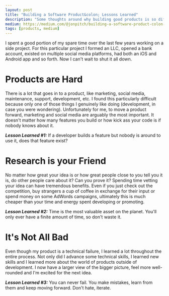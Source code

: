 ```yaml
---
layout: post
title: "Building a Software Product&colon; Lessons Learned"
description: "Some thoughts around why building good products is so difficult"
medium: https://medium.com/@jonpitch/building-a-software-product-colon-lessons-learned-2d4e61cea6ea
tags: [products, medium]
---
```


I spent a good portion of my spare time over the last few years working on a side project. For this particular project I formed an LLC, opened a bank account, existed on multiple social media platforms, had both an iOS and Android app and so forth. Now I can't wait to shut it all down.

# Products are Hard
There is a lot that goes in to a product, like marketing, social media, maintenance, support, development, etc. I found this particularly difficult because only one of those things I genuinely like doing (development, in case you were wondering). Unfortunately for me, to move a product forward, marketing and social media are arguably the most important. It doesn't matter how many features you build or how kick ass your code is if nobody knows about it.

***Lesson Learned #1:*** If a developer builds a feature but nobody is around to use it, does that feature exist?

# Research is your Friend
No matter how great your idea is or how great people close to you tell you it is, do other people care about it? Can you prove it? Spending time vetting your idea can have tremendous benefits. Even if you just check out the competition, buy strangers a cup of coffee in exchange for their input or spend money on some AdWords campaigns, ultimately this is much cheaper than your time and energy spent developing or promoting.

***Lesson Learned #2:*** Time is the most valuable asset on the planet. You'll only ever have a finite amount of time, so don't waste it.

# It's Not All Bad
Even though my product is a technical failure, I learned a lot throughout the entire process. Not only did I advance some technical skills, I learned new skills and I learned more about the world of products outside of development. I now have a larger view of the bigger picture, feel more well-rounded and I'm excited for the next idea.

***Lesson Learned #3:*** You can never fail. You make mistakes, learn from them and keep moving forward. Don't hate, iterate.
